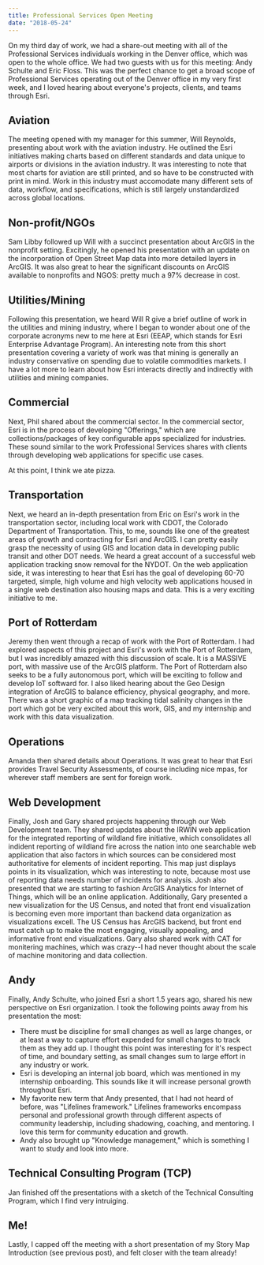 ```yaml
---
title: Professional Services Open Meeting
date: "2018-05-24"
---
```

On my third day of work, we had a share-out meeting with all of the Professional Services individuals working in the Denver office, which was open to the whole office. We had two guests with us for this meeting: Andy Schulte and Eric Floss. This was the perfect chance to get a broad scope of Professional Services operating out of the Denver office in my very first week, and I loved hearing about everyone's projects, clients, and teams through Esri.

## Aviation
The meeting opened with my manager for this summer, Will Reynolds, presenting about work with the aviation industry. He outlined the Esri initiatives making charts based on different standards and data unique to airports or divisions in the aviation industry. It was interesting to note that most charts for aviation are still printed, and so have to be constructed with print in mind. Work in this industry must accomodate many different sets of data, workflow, and specifications, which is still largely unstandardized across global locations.

## Non-profit/NGOs
Sam Libby followed up Will with a succinct presentation about ArcGIS in the nonprofit setting. Excitingly, he opened his presentation with an update on the incorporation of Open Street Map data into more detailed layers in ArcGIS. It was also great to hear the significant discounts on ArcGIS available to nonprofits and NGOS: pretty much a 97% decrease in cost.

## Utilities/Mining
Following this presentation, we heard Will R give a brief outline of work in the utilities and mining industry, where I began to wonder about one of the corporate acronyms new to me here at Esri (EEAP, which stands for Esri Enterprise Advantage Program). An interesting note from this short presentation covering a variety of work was that mining is generally an industry conservative on spending due to volatile commodities markets. I have a lot more to learn about how Esri interacts directly and indirectly with utilities and mining companies.

## Commercial
Next, Phil shared about the commercial sector. In the commercial sector, Esri is in the process of developing "Offerings," which are collections/packages of key configurable apps specialized for industries. These sound similar to the work Professional Services shares with clients through developing web applications for specific use cases.

At this point, I think we ate pizza.

## Transportation
Next, we heard an in-depth presentation from Eric on Esri's work in the transportation sector, including local work with CDOT, the Colorado Department of Transportation. This, to me, sounds like one of the greatest areas of growth and contracting for Esri and ArcGIS. I can pretty easily grasp the necessity of using GIS and location data in developing public transit and other DOT needs. We heard a great account of a successful web application tracking snow removal for the NYDOT. On the web application side, it was interesting to hear that Esri has the goal of developing 60-70 targeted, simple, high volume and high velocity web applications housed in a single web destination also housing maps and data. This is a very exciting initiative to me.

## Port of Rotterdam
Jeremy then went through a recap of work with the Port of Rotterdam. I had explored aspects of this project and Esri's work with the Port of Rotterdam, but I was incredibly amazed with this discussion of scale. It is a MASSIVE port, with massive use of the ArcGIS platform. The Port of Rotterdam also seeks to be a fully autonomous port, which will be exciting to follow and develop IoT softward for. I also liked hearing about the Geo Design integration of ArcGIS to balance efficiency, physical geography, and more. There was a short graphic of a map tracking tidal salinity changes in the port which got be very excited about this work, GIS, and my internship and work with this data visualization.

## Operations
Amanda then shared details about Operations. It was great to hear that Esri provides Travel Security Assessments, of course including nice mpas, for wherever staff members are sent for foreign work.

## Web Development
Finally, Josh and Gary shared projects happening through our Web Development team. They shared updates about the IRWIN web application for the integrated reporting of wildland fire initiative, which consolidates all indident reporting of wildland fire across the nation into one searchable web application that also factors in which sources can be considered most authoritative for elements of incident reporting. This map just displays points in its visualization, which was interesting to note, because most use of reporting data needs number of incidents for analysis. Josh also presented that we are starting to fashion ArcGIS Analytics for Internet of Things, which will be an online application. Additionally, Gary presented a new visualization for the US Census, and noted that front end visualization is becoming even more important than backend data organization as visualizations excell. The US Census has ArcGIS backend, but front end must catch up to make the most engaging, visually appealing, and informative front end visualizations. Gary also shared work with CAT for monitering machines, which was crazy--I had never thought about the scale of machine monitoring and data collection.

## Andy
Finally, Andy Schulte, who joined Esri a short 1.5 years ago, shared his new perspective on Esri organization. I took the following points away from his presentation the most:
- There must be discipline for small changes as well as large changes, or at least a way to capture effort expended for small changes to track them as they add up. I thought this point was interesting for it's respect of time, and boundary setting, as small changes sum to large effort in any industry or work.
- Esri is developing an internal job board, which was mentioned in my internship onboarding. This sounds like it will increase personal growth throughout Esri.
- My favorite new term that Andy presented, that I had not heard of before, was "Lifelines framework." Lifelines frameworks encompass personal and professional growth through different aspects of community leadership, including shadowing, coaching, and mentoring. I love this term for community education and growth.
- Andy also brought up "Knowledge management," which is something I want to study and look into more.

## Technical Consulting Program (TCP)
Jan finished off the presentations with a sketch of the Technical Consulting Program, which I find very intruiging.

## Me!
Lastly, I capped off the meeting with a short presentation of my Story Map Introduction (see previous post), and felt closer with the team already!
